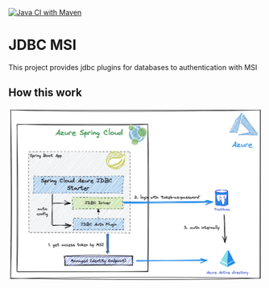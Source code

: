 [![Java CI with Maven](https://github.com/Azure/jdbc-msi/actions/workflows/maven.yml/badge.svg)](https://github.com/Azure/jdbc-msi/actions/workflows/maven.yml)
# JDBC MSI
This project provides jdbc plugins for databases to authentication with MSI


## How this work

![how this work](./design/jdbc-auth-design.png)